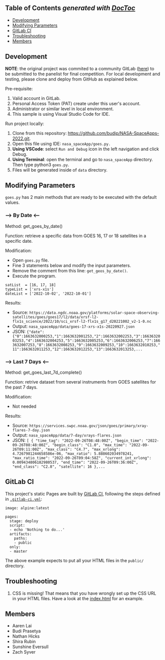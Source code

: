 <!-- START doctoc generated TOC please keep comment here to allow auto update -->
<!-- DON'T EDIT THIS SECTION, INSTEAD RE-RUN doctoc TO UPDATE -->
## Table of Contents *generated with [DocToc](https://github.com/thlorenz/doctoc)*
- [Development](#development)
- [Modifying Parameters](#modifying-parameters)
- [GitLab CI](#gitlab-ci)
- [Troubleshooting](#troubleshooting)
- [Members](#members)

<!-- END doctoc generated TOC please keep comment here to allow auto update -->


## Development
**NOTE**: the original project was commited to a community GitLab ([here](https://gitlab.com/godotuniverse/give-the-sun-a-voice)) to be submitted to the panelist for final competition. For local development and testing, please clone and deploy from GitHub as explained below.


Pre-requisite:
1. Valid account in GitLab.
2. Personal Access Token (PAT) create under this user's account.
3. Administrator or similar level in local environment.
4. This sample is using Visual Studio Code for IDE.

Run project locally:
1. Clone from this repository: https://github.com/budip/NASA-SpaceApps-2022.git.
2. Open this file using IDE: `nasa_spaceApp/goes.py.`
3. **Using VSCode**: select `Run and Debug` icon in the left navigation and click Debug.
4. **Using Terminal**: open the terminal and go to `nasa_spaceApp` directory. Then type python3 `goes.py`.
5. Files will be generated inside of `data` directory.

## Modifying Parameters
`goes.py` has 2 main methods that are ready to be executed with the default values.


### --> By Date <--
Method: get_goes_by_date()

Function: retrieve a specific data from GOES 16, 17 or 18 satellites in a specific date.

Modification:
- Open `goes.py` file.
- Fine 3 statements below and modify the input parameters.
- Remove the comment from this line: `get_geos_by_date()`.
- Execute the program.

```
satList  = [16, 17, 18]
typeList = ['xrs-x1s']
dateList = ['2022-10-02', '2022-10-01']
```

Results:
- Source: `https://data.ngdc.noaa.gov/platforms/solar-space-observing-satellites/goes/goes17/l2/data/xrsf-l2-flx1s_science/2022/10/sci_xrsf-l2-flx1s_g17_d20221002_v2-1-0.nc`
- Output: `nasa_spaceApp/data/goes-17-xrs-x1s-20220927.json`
- JSON: ```{"date":{"0":1663632000253,"1":1663632001253,"2":1663632002253,"3":1663632003253,"4":1663632004253,"5":1663632005253,"6":1663632006253,"7":1663632007253,"8":1663632008253,"9":1663632009253,"10":1663632010253,"11":1663632011253,"12":1663632012253,"13":1663632013253,...```


### --> Last 7 Days <--
Method: get_goes_last_7d_complete()

Function: retrive dataset from several instruments from GOES satellites for the past 7 days.

Modification:
- Not needed

Results:
- Source: `https://services.swpc.noaa.gov/json/goes/primary/xray-flares-7-day.json`
- Output: `nasa_spaceApp/data/7-day/xrays-flares.json`
- JSON: ```[
  {
    "time_tag": "2022-09-26T08:48:00Z",
    "begin_time": "2022-09-26T08:48:00Z",
    "begin_class": "C1.0",
    "max_time": "2022-09-26T09:11:00Z",
    "max_class": "C4.7",
    "max_xrlong": 4.7267981244658586e-06,
    "max_ratio": 5.888602034978241,
    "max_ratio_time": "2022-09-26T09:04:58Z",
    "current_int_xrlong": 0.009434806182980537,
    "end_time": "2022-09-26T09:36:00Z",
    "end_class": "C2.8",
    "satellite": 16
  },...```


## GitLab CI
This project's static Pages are built by [GitLab CI][ci], following the steps
defined in [`.gitlab-ci.yml`](.gitlab-ci.yml):

```
image: alpine:latest

pages:
  stage: deploy
  script:
  - echo 'Nothing to do...'
  artifacts:
    paths:
    - public
  only:
  - master
```

The above example expects to put all your HTML files in the `public/` directory.

## Troubleshooting
1. CSS is missing! That means that you have wrongly set up the CSS URL in your
   HTML files. Have a look at the [index.html] for an example.

[ci]: https://about.gitlab.com/gitlab-ci/
[index.html]: https://gitlab.com/pages/plain-html/blob/master/public/index.html
[userpages]: https://docs.gitlab.com/ce/user/project/pages/introduction.html#user-or-group-pages
[projpages]: https://docs.gitlab.com/ce/user/project/pages/introduction.html#project-pages


## Members
- Aaren Lai
- Budi Prasetya
- Nathan Hicks
- Shira Rubin
- Sunshine Eversull
- Zach Syver

